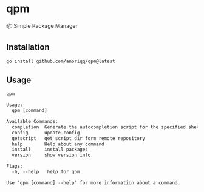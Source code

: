 # qpm
📦 Simple Package Manager

## Installation
```sh
go install github.com/anoriqq/qpm@latest
```

## Usage
```txt
qpm

Usage:
  qpm [command]

Available Commands:
  completion  Generate the autocompletion script for the specified shell
  config      update config
  getscript   get script dir form remote repository
  help        Help about any command
  install     install packages
  version     show version info

Flags:
  -h, --help   help for qpm

Use "qpm [command] --help" for more information about a command.
```
